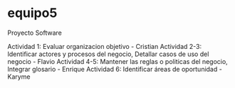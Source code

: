 # equipo5
Proyecto Software

Actividad 1: Evaluar organizacion objetivo - Cristian
Actividad 2-3: Identificar actores y procesos del negocio, Detallar casos de uso del negocio - Flavio
Actividad 4-5: Mantener las reglas o politicas del negocio, Integrar glosario - Enrique
Actividad 6: Identificar áreas de oportunidad - Karyme
